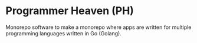 # Programmer Heaven (PH)
Monorepo software to make a monorepo where apps are written for multiple programming languages written in Go (Golang).